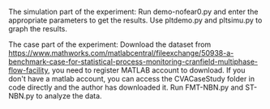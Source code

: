 The simulation part of the experiment: Run demo-nofear0.py and enter the appropriate parameters to get the results. Use pltdemo.py and pltsimu.py to graph the results.

The case part of the experiment: Download the dataset from https://www.mathworks.com/matlabcentral/fileexchange/50938-a-benchmark-case-for-statistical-process-monitoring-cranfield-multiphase-flow-facility, you need to register MATLAB account to download. If you don't have a matlab account, you can access the CVACaseStudy folder in code directly and the author has downloaded it. Run FMT-NBN.py and ST-NBN.py to analyze the data.
